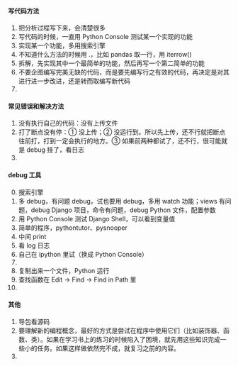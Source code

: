 
#### 写代码方法  

1. 把分析过程写下来，会清楚很多  
2. 写代码的时候，一直用 Python Console 测试某一个实现的功能  
3. 实现某一个功能，多用搜索引擎  
4. 不知道什么方法的时候用 .，比如 pandas 取一行，用 iterrow()  
5. 拆解，先实现其中一个最简单的功能，然后再写一个第二简单的功能  
6. 不要企图编写完美无缺的代码，而是要先编写行之有效的代码，再决定是对其进行进一步改进，还是转而取编写新代码  
7. 


#### 常见错误和解决方法  

1. 没有执行自己的代码：没有上传文件  
2. 打了断点没有停：① 没上传；② 没运行到。所以先上传，还不行就把断点往前打，打到一定会执行的地方。③ 如果前两种都试了，还不行，很可能就是 debug 挂了，看日志  
3.   


#### debug 工具  

0. 搜索引擎  
1. 多 debug，有问题 debug，试也要用 debug，多用 watch 功能；views 有问题，debug Django 项目，命令有问题，debug Python 文件，配置参数  
2. 用 Python Console 测试 Django Shell，可以看到变量值  
3. 简单的程序，pythontutor、pysnooper
4. 中间 print  
5. 看 log 日志  
6. 自己在 ipython 里试（换成 Python Console）  
7. 
8. 复制出来一个文件，Python 运行  
9. 查找函数在 Edit -> Find -> Find in Path 里  
10. 



#### 其他  

1. 导包看源码  
2. 要理解新的编程概念，最好的方式是尝试在程序中使用它们（比如装饰器、函数、类）。如果在学习书上的练习的时候陷入了困境，就先用这些知识完成一些小的任务。如果这样做依然完不成，就复习之前的内容。  
3. 



